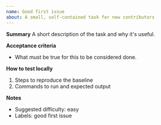 ```yaml
---
name: Good first issue
about: A small, self-contained task for new contributors
---
```


**Summary**
A short description of the task and why it's useful.

**Acceptance criteria**

- What must be true for this to be considered done.

**How to test locally**

1. Steps to reproduce the baseline
2. Commands to run and expected output

**Notes**

- Suggested difficulty: easy
- Labels: good first issue
